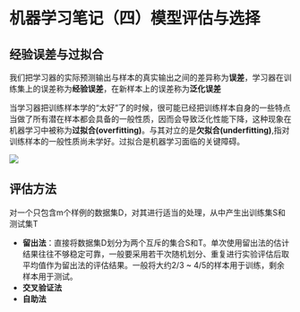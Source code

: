 # 机器学习笔记（四）模型评估与选择



## 经验误差与过拟合

我们把学习器的实际预测输出与样本的真实输出之间的差异称为**误差**，学习器在训练集上的误差称为**经验误差**，在新样本上的误差称为**泛化误差**

当学习器把训练样本学的“太好”了的时候，很可能已经把训练样本自身的一些特点当做了所有潜在样本都会具备的一般性质，因而会导致泛化性能下降，这种现象在机器学习中被称为**过拟合(overfitting)**。与其对立的是**欠拟合(underfitting)**,指对训练样本的一般性质尚未学好。过拟合是机器学习面临的关键障碍。

![](C:\Users\26082\Desktop\QQ图片20200825133855.png)

## 评估方法

对一个只包含m个样例的数据集D，对其进行适当的处理，从中产生出训练集S和测试集T

* **留出法**：直接将数据集D划分为两个互斥的集合S和T。单次使用留出法的估计结果往往不够稳定可靠，一般要采用若干次随机划分、重复进行实验评估后取平均值作为留出法的评估结果。一般将大约2/3 ~ 4/5的样本用于训练，剩余样本用于测试。
* **交叉验证法**
* **自助法**